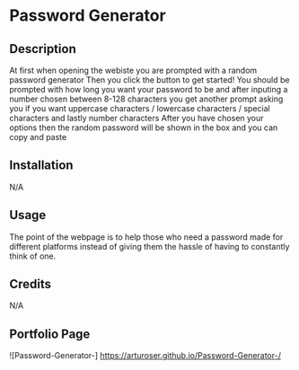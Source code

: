 # Password Generator

## Description 

At first when opening the webiste you are prompted with a random password generator
Then you click the button to get started! 
You should be prompted with how long you want your password to be and after inputing a number chosen between 8-128 characters you get another prompt asking you if you want uppercase characters / lowercase characters / special characters and lastly number characters
After you have chosen your options then the random password will be shown in the box and you can copy and paste

## Installation

N/A

## Usage

The point of the webpage is to help those who need a password made for different platforms instead of giving them the hassle of having to constantly think of one. 

## Credits

N/A

## Portfolio Page

![Password-Generator-] https://arturoser.github.io/Password-Generator-/
